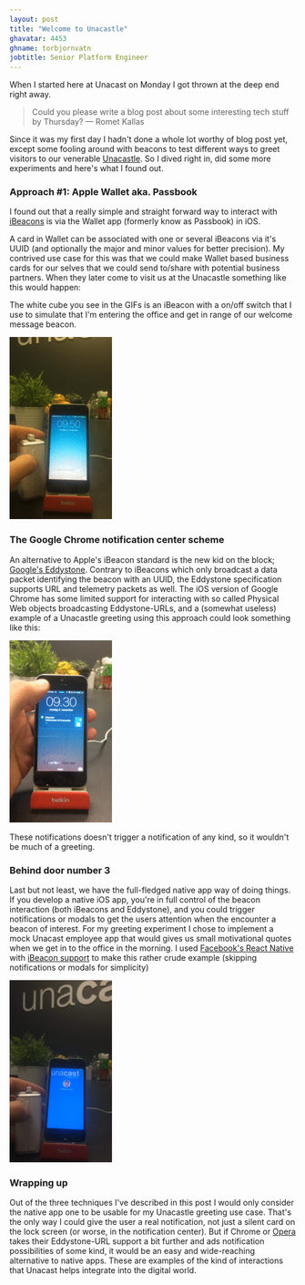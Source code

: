 ```yaml
---
layout: post
title: "Welcome to Unacastle"
ghavatar: 4453
ghname: torbjornvatn
jobtitle: Senior Platform Engineer
---
```


When I started here at Unacast on Monday I got thrown at the deep end right away.

> Could you please write a blog post about some interesting tech stuff by Thursday? — Romet Kallas

Since it was my first day I hadn't done a whole lot worthy of blog post yet, except some fooling around with beacons to test different ways to greet visitors to our venerable [Unacastle](http://unacast.com/contact/). 
So I dived right in, did some more experiments and here's what I found out.


### Approach #1: Apple Wallet aka. Passbook
I found out that a really simple and straight forward way to interact with [iBeacons](https://en.wikipedia.org/wiki/IBeacon) is via the Wallet app (formerly know as Passbook) in iOS.

A card in Wallet can be associated with one or several iBeacons via it's UUID (and optionally the major and minor values for better precision). 
My contrived use case for this was that we could make Wallet based business cards for our selves that we could send to/share with potential business partners. 
When they later come to visit us at the Unacastle something like this would happen:

<div class="message">
  The white cube you see in the GIFs is an iBeacon with a on/off switch that I use to simulate that I'm entering the office and get in range of our welcome message beacon.
</div>

![wallet](/public/images/wallet_loop.gif) 

### The Google Chrome notification center scheme 
An alternative to Apple's iBeacon standard is the new kid on the block; [Google's Eddystone](https://github.com/google/eddystone). 
Contrary to iBeacons which only broadcast a data packet identifying the beacon with an UUID, the Eddystone specification supports URL and telemetry packets as well. 
The iOS version of Google Chrome has some limited support for interacting with so called Physical Web
objects broadcasting Eddystone-URLs, and a (somewhat useless) example of a Unacastle greeting using this approach could look something like this:

![chrome](/public/images/chrome_loop.gif)

These notifications doesn't trigger a notification of any kind, so it wouldn't be much of a greeting.

### Behind door number 3
Last but not least, we have the full-fledged native app way of doing things. If you develop a native iOS app, you're in full control of the beacon interaction (both iBeacons and Eddystone), and you could trigger notifications or modals to get the users attention when the encounter a beacon of interest. 
For my greeting experiment I chose to implement a mock Unacast employee app that would gives us small motivational quotes when we get in to the office in the morning. I used [Facebook's React Native](http://facebook.github.io/react-native/) with [iBeacon support](https://github.com/frostney/react-native-ibeacon) to make this rather crude example (skipping notifications or modals for simplicity)

![app](/public/images/app_loop.gif)

### Wrapping up
Out of the three techniques I've described in this post I would only consider the native app one to be usable for my Unacastle greeting use case. 
That's the only way I could give the user a real notification, not just a silent card on the lock screen (or worse, in the notification center). 
But if Chrome or [Opera](https://dev.opera.com/articles/release-the-beacons/) takes their Eddystone-URL support a bit further and ads notification possibilities of some kind, it would be an easy and wide-reaching alternative to native apps.
These are examples of the kind of interactions that Unacast helps integrate into the digital world.



